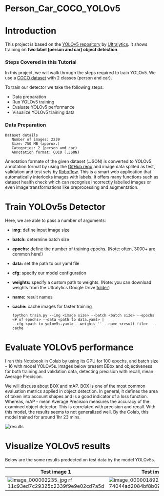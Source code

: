 # Person_Car_COCO_YOLOv5

  # Introduction
  
  This project is based on the [YOLOv5 repository](https://github.com/ultralytics/yolov5) by [Ultralytics](https://www.ultralytics.com/). It shows training on **two label (person and car) object detection**.
  
  ### Steps Covered in this Tutorial

In this project, we will walk through the steps required to train YOLOv5. We use a [COCO dataset](https://evp-ml-data.s3.us-east-2.amazonaws.com/ml-interview/openimages-personcar/trainval.tar.gz) with 2 classes (person and car).

To train our detector we take the following steps:

* Data preparation
* Run YOLOv5 training
* Evaluate YOLOv5 performance
* Visualize YOLOv5 training data

### Data Preparation
    Dataset details
       Number of images: 2239
       Size: 750 MB (approx.)
       Categories: 2 (person and car)
       Annotation format: COCO (.JSON)
       
 Annotation formate of the given dataset (.JSON) is converted to YOLOv5 annotation format by using the [GitHub repo](https://github.com/pylabel-project/samples/blob/main/coco2yolov5.ipynb) and image data splited as test, validation and test sets by [Roboflow](https://roboflow.com). This is a smart web application that automatically interlocks images with labels. It offers many functions such as dataset health check which can recognise incorrectly labelled images or even image transformations like preprocessing and augmentation.

# Train YOLOv5s Detector

Here, we are able to pass a number of arguments:
- **img:** define input image size
- **batch:** determine batch size
- **epochs:** define the number of training epochs. (Note: often, 3000+ are common here!)
- **data:** set the path to our yaml file
- **cfg:** specify our model configuration
- **weights:** specify a custom path to weights. (Note: you can download weights from the Ultralytics Google Drive [folder](https://drive.google.com/open?id=1Drs_Aiu7xx6S-ix95f9kNsA6ueKRpN2J))
- **name:** result names
- **cache:** cache images for faster training
        
      !python train.py --img <image size> --batch <batch size> --epochs <# of epochs> --data <path to data.yaml> | 
      --cfg <path to yolov5s.yaml> --weights '' --name <result file>  --cache

# Evaluate YOLOv5 performance
  
  I ran this Notebook in Colab by using its GPU for 100 epochs, and batch size - 16 with model YOLOv5s. Images below present BBox and objectiveness for both training and validation data, detecting precision with recall, mean Average Precision.
  
  We will discuss about BOX and mAP. BOX is one of the most common evaluation metrics applied in object detection. In general, it defines the area of taken into account shapes and is a good indicator of a loss function. Whereas, mAP - mean Average Precision measures the accuracy of the examined object detector. This is correlated with precision and recall. With this model, the results seems to not generalized well. By the Colab, this model trained for around 1hr 23 mins. 
  
  ![results](https://user-images.githubusercontent.com/47291136/147809027-82d22d1c-2a3d-42d7-a1c0-625d187dfb71.png)
  
  # Visualize YOLOv5 results
  
   Below are the some results predected on test data by the model YOLOv5s.
   
  | Test image 1      | Test image 2 | Test image 3 |
|------------|-------------|-------------|
| ![image_000002235_jpg rf 11c93ed7c29325c2339f9e9e02cd7a5d](https://user-images.githubusercontent.com/47291136/147809778-cc8716af-c91b-4dbb-ac50-6e255761c400.jpg) | ![image_000001892_jpg rf 74044ad2084bf8b09ba4b10f8410ac7e](https://user-images.githubusercontent.com/47291136/147809903-3a868611-ed1d-4ded-9d5b-b9dc61d7ab9e.jpg) | ![image_000001576_jpg rf 5250624f2e5af885ea1d1a20f518ac2b](https://user-images.githubusercontent.com/47291136/147810091-4507992e-966b-4079-971d-b5ce8bd10b06.jpg) |
